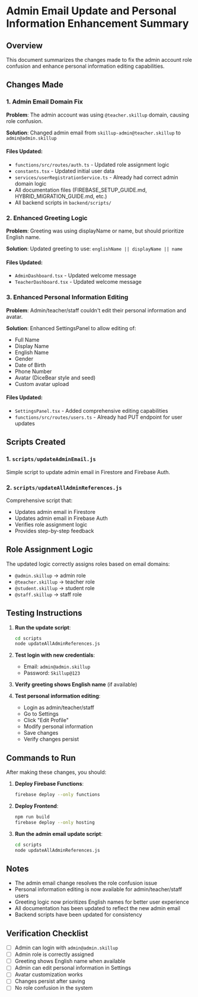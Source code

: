 # Admin Email Update and Personal Information Enhancement Summary

## Overview
This document summarizes the changes made to fix the admin account role confusion and enhance personal information editing capabilities.

## Changes Made

### 1. Admin Email Domain Fix
**Problem**: The admin account was using `@teacher.skillup` domain, causing role confusion.

**Solution**: Changed admin email from `skillup-admin@teacher.skillup` to `admin@admin.skillup`

#### Files Updated:
- `functions/src/routes/auth.ts` - Updated role assignment logic
- `constants.tsx` - Updated initial user data
- `services/userRegistrationService.ts` - Already had correct admin domain logic
- All documentation files (FIREBASE_SETUP_GUIDE.md, HYBRID_MIGRATION_GUIDE.md, etc.)
- All backend scripts in `backend/scripts/`

### 2. Enhanced Greeting Logic
**Problem**: Greeting was using displayName or name, but should prioritize English name.

**Solution**: Updated greeting to use: `englishName || displayName || name`

#### Files Updated:
- `AdminDashboard.tsx` - Updated welcome message
- `TeacherDashboard.tsx` - Updated welcome message

### 3. Enhanced Personal Information Editing
**Problem**: Admin/teacher/staff couldn't edit their personal information and avatar.

**Solution**: Enhanced SettingsPanel to allow editing of:
- Full Name
- Display Name  
- English Name
- Gender
- Date of Birth
- Phone Number
- Avatar (DiceBear style and seed)
- Custom avatar upload

#### Files Updated:
- `SettingsPanel.tsx` - Added comprehensive editing capabilities
- `functions/src/routes/users.ts` - Already had PUT endpoint for user updates

## Scripts Created

### 1. `scripts/updateAdminEmail.js`
Simple script to update admin email in Firestore and Firebase Auth.

### 2. `scripts/updateAllAdminReferences.js`
Comprehensive script that:
- Updates admin email in Firestore
- Updates admin email in Firebase Auth
- Verifies role assignment logic
- Provides step-by-step feedback

## Role Assignment Logic

The updated logic correctly assigns roles based on email domains:
- `@admin.skillup` → admin role
- `@teacher.skillup` → teacher role  
- `@student.skillup` → student role
- `@staff.skillup` → staff role

## Testing Instructions

1. **Run the update script**:
   ```bash
   cd scripts
   node updateAllAdminReferences.js
   ```

2. **Test login with new credentials**:
   - Email: `admin@admin.skillup`
   - Password: `Skillup@123`

3. **Verify greeting shows English name** (if available)

4. **Test personal information editing**:
   - Login as admin/teacher/staff
   - Go to Settings
   - Click "Edit Profile"
   - Modify personal information
   - Save changes
   - Verify changes persist

## Commands to Run

After making these changes, you should:

1. **Deploy Firebase Functions**:
   ```bash
   firebase deploy --only functions
   ```

2. **Deploy Frontend**:
   ```bash
   npm run build
   firebase deploy --only hosting
   ```

3. **Run the admin email update script**:
   ```bash
   cd scripts
   node updateAllAdminReferences.js
   ```

## Notes

- The admin email change resolves the role confusion issue
- Personal information editing is now available for admin/teacher/staff users
- Greeting logic now prioritizes English names for better user experience
- All documentation has been updated to reflect the new admin email
- Backend scripts have been updated for consistency

## Verification Checklist

- [ ] Admin can login with `admin@admin.skillup`
- [ ] Admin role is correctly assigned
- [ ] Greeting shows English name when available
- [ ] Admin can edit personal information in Settings
- [ ] Avatar customization works
- [ ] Changes persist after saving
- [ ] No role confusion in the system 